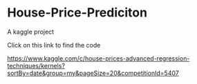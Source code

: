 # House-Price-Prediciton
A kaggle project 

Click on this link to find the code

https://www.kaggle.com/c/house-prices-advanced-regression-techniques/kernels?sortBy=date&group=my&pageSize=20&competitionId=5407
